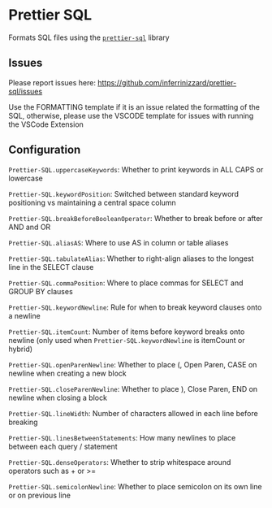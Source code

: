 # Prettier SQL

Formats SQL files using the [`prettier-sql`](https://github.com/inferrinizzard/prettier-sql) library

## Issues

Please report issues here: https://github.com/inferrinizzard/prettier-sql/issues

Use the FORMATTING template if it is an issue related the formatting of the SQL, otherwise, please use the VSCODE template for issues with running the VSCode Extension

## Configuration

`Prettier-SQL.uppercaseKeywords`: Whether to print keywords in ALL CAPS or lowercase

`Prettier-SQL.keywordPosition`: Switched between standard keyword positioning vs maintaining a central space column

`Prettier-SQL.breakBeforeBooleanOperator`: Whether to break before or after AND and OR

`Prettier-SQL.aliasAS`: Where to use AS in column or table aliases

`Prettier-SQL.tabulateAlias`: Whether to right-align aliases to the longest line in the SELECT clause

`Prettier-SQL.commaPosition`: Where to place commas for SELECT and GROUP BY clauses

`Prettier-SQL.keywordNewline`: Rule for when to break keyword clauses onto a newline

`Prettier-SQL.itemCount`: Number of items before keyword breaks onto newline (only used when `Prettier-SQL.keywordNewline` is itemCount or hybrid)

`Prettier-SQL.openParenNewline`: Whether to place (, Open Paren, CASE on newline when creating a new block

`Prettier-SQL.closeParenNewline`: Whether to place ), Close Paren, END on newline when closing a block

`Prettier-SQL.lineWidth`: Number of characters allowed in each line before breaking

`Prettier-SQL.linesBetweenStatements`: How many newlines to place between each query / statement

`Prettier-SQL.denseOperators`: Whether to strip whitespace around operators such as + or >=

`Prettier-SQL.semicolonNewline`: Whether to place semicolon on its own line or on previous line
